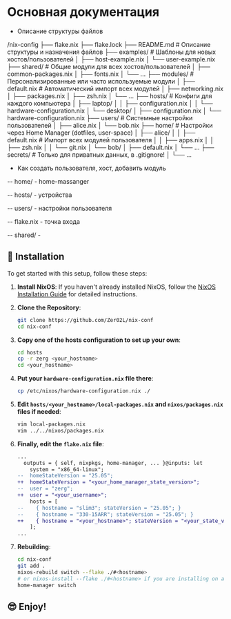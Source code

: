 # Основная документация

- Описание структуры файлов

/nix-config
├── flake.nix
├── flake.lock
├── README.md                   # Описание структуры и назначения файлов
├── examples/                   # Шаблоны для новых хостов/пользователей
│   ├── host-example.nix
│   └── user-example.nix
├── shared/                     # Общие модули для всех хостов/пользователей
│   ├── common-packages.nix
│   ├── fonts.nix
│   └── ...
├── modules/                    # Персонализированные или часто используемые модули
│   ├── default.nix             # Автоматический импорт всех модулей
│   ├── networking.nix
│   ├── packages.nix
│   ├── zsh.nix
│   └── ...
├── hosts/                      # Конфиги для каждого компьютера
│   ├── laptop/
│   │   ├── configuration.nix
│   │   └── hardware-configuration.nix
│   └── desktop/
│       ├── configuration.nix
│       └── hardware-configuration.nix
├── users/                      # Системные настройки пользователей
│   ├── alice.nix
│   └── bob.nix
├── home/                       # Настройки через Home Manager (dotfiles, user-space)
│   ├── alice/
│   │   ├── default.nix         # Импорт всех модулей пользователя
│   │   ├── apps.nix
│   │   ├── zsh.nix
│   │   └── git.nix
│   └── bob/
│       ├── default.nix
│       └── ...
├── secrets/                    # Только для приватных данных, в .gitignore!
│   └── ...

- Как создать пользователя, хост, добавить модуль


-- home/ - home-massanger

-- hosts/ - устройства

-- users/ - настройки пользователя

-- flake.nix - точка входа

-- shared/ - 

## 🚀 Installation

To get started with this setup, follow these steps:

1. **Install NixOS**: If you haven't already installed NixOS, follow the [NixOS Installation Guide](https://nixos.org/manual/nixos/stable/#sec-installation) for detailed instructions.
2. **Clone the Repository**:

	```bash
    git clone https://github.com/Zer02L/nix-conf
    cd nix-conf
    ```

3. **Copy one of the hosts configuration to set up your own**:

    ```bash
    cd hosts
    cp -r zerg <your_hostname>
    cd <your_hostname>
    ```

4. **Put your `hardware-configuration.nix` file there**:

    ```bash
    cp /etc/nixos/hardware-configuration.nix ./
    ```

5. **Edit `hosts/<your_hostname>/local-packages.nix` and `nixos/packages.nix` files if needed**:

    ```bash
    vim local-packages.nix
    vim ../../nixos/packages.nix
    ```

6. **Finally, edit the `flake.nix` file**:

    ```diff
    ...
      outputs = { self, nixpkgs, home-manager, ... }@inputs: let
        system = "x86_64-linux";
    --  homeStateVersion = "25.05";
    ++  homeStateVersion = "<your_home_manager_state_version>";
    --  user = "zerg";
    ++  user = "<your_username>";
        hosts = [
    --    { hostname = "slim3"; stateVersion = "25.05"; }
    --    { hostname = "330-15ARR"; stateVersion = "25.05"; }
    ++    { hostname = "<your_hostname>"; stateVersion = "<your_state_version>"; }
        ];
    ...
    ```

7. **Rebuilding**:

    ```bash
    cd nix-conf
    git add .
    nixos-rebuild switch --flake ./#<hostname>
    # or nixos-install --flake ./#<hostname> if you are installing on a fresh system
    home-manager switch
    ```

## 😎 Enjoy!

